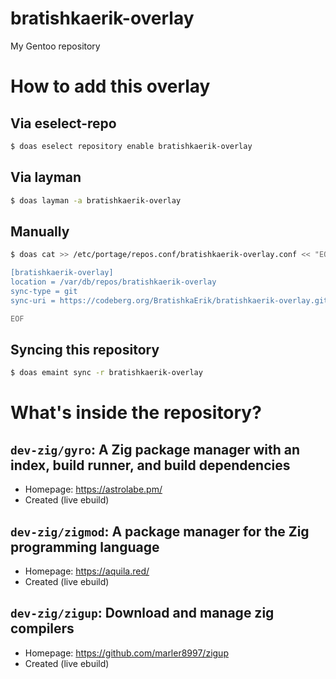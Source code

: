 # bratishkaerik-overlay

My Gentoo repository

# How to add this overlay
## Via eselect-repo
```sh
$ doas eselect repository enable bratishkaerik-overlay
```

## Via layman
```sh
$ doas layman -a bratishkaerik-overlay
```

## Manually
```sh
$ doas cat >> /etc/portage/repos.conf/bratishkaerik-overlay.conf << "EOF"

[bratishkaerik-overlay]
location = /var/db/repos/bratishkaerik-overlay
sync-type = git
sync-uri = https://codeberg.org/BratishkaErik/bratishkaerik-overlay.git

EOF
```

## Syncing this repository
```sh
$ doas emaint sync -r bratishkaerik-overlay
```

# What's inside the repository?
## `dev-zig/gyro`: A Zig package manager with an index, build runner, and build dependencies
* Homepage: https://astrolabe.pm/
* Created (live ebuild)
## `dev-zig/zigmod`: A package manager for the Zig programming language
* Homepage: https://aquila.red/
* Created (live ebuild)
## `dev-zig/zigup`: Download and manage zig compilers
* Homepage: https://github.com/marler8997/zigup
* Created (live ebuild)
